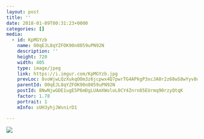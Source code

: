 ```yaml
---
layout: post
title: '' 
date: 2018-01-09T00:31:23+0000 
categories: [] 
media:
  - id: KpMGYzb
    name: O0qEJL8qYZFOK90n8059uPN92N
    description: ''   
    height: 720
    width: 405
    type: image/jpeg
    link: https://i.imgur.com/KpMGYzb.jpg
    prevLoc: 8voWjwLQzXukqOOm3z6jcpwx4Q7pwrTG4APkgP3xcJA0r2z68wS8wYyv8qY7i8kKroyjGGfVkrA0E77GSOBO6JJw6xcwryZJ6MMNTk8R8mmxJpSwN4EjrNGWuGl9MpEM4JSYVALrmmrnsM1zgGL04qtQ8wWPMYojcYxQWyr877u5wPZ5kRq1cR34zqvylmt02xlQ2ln0S93VQYWlX4CqngwxrZE9sp6mNK0BW6H7E9X19AEmURqvYOjQNVUqwZnVkkjVIJwG
    parentId: O0qEJL8qYZFOK90n8059uPN92N
    postId: 8NwNjwGDE1ugE5P6mDgLUAmXWoloL0CY4Znrn85EUrmq90rzyQtqK
    factor: 1.78
    portrait: 1
    mInfo: sUH3yhjJWsnirD1

---
```





[//]: #media:  
<a href="https://i.imgur.com/KpMGYzb.jpg"><img class="postImage" src="https://i.imgur.com/KpMGYzbh.jpg" />  
</a>   
